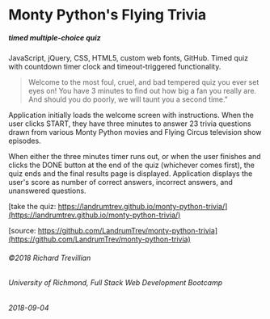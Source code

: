 # Monty Python's Flying Trivia
##### timed multiple-choice quiz

JavaScript, jQuery, CSS, HTML5, custom web fonts, GitHub. Timed quiz with countdown timer clock and timeout-triggered functionality.

> Welcome to the most foul, cruel, and bad tempered quiz you ever set eyes on! You have 3 minutes to find out how big a fan you really are. And should you do poorly, we will taunt you a second time."

Application initially loads the welcome screen with instructions. When the user clicks START, they have three minutes to answer 23 trivia questions drawn from various Monty Python movies and Flying Circus television show episodes.

When either the three minutes timer runs out, or when the user finishes and clicks the DONE button at the end of the quiz (whichever comes first), the quiz ends and the final results page is displayed. Application displays the user's score as number of correct answers, incorrect answers, and unanswered questions.

[take the quiz: https://landrumtrev.github.io/monty-python-trivia/](https://landrumtrev.github.io/monty-python-trivia/)

[source: https://github.com/LandrumTrev/monty-python-trivia](https://github.com/LandrumTrev/monty-python-trivia)


###### ©2018 Richard Trevillian
###### University of Richmond, Full Stack Web Development Bootcamp
###### 2018-09-04